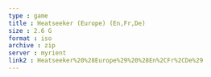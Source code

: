 ```yaml
---
type : game
title : Heatseeker (Europe) (En,Fr,De)
size : 2.6 G
format : iso
archive : zip
server : myrient
link2 : Heatseeker%20%28Europe%29%20%28En%2CFr%2CDe%29
---
```

